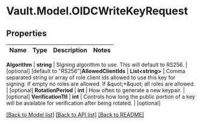 # Vault.Model.OIDCWriteKeyRequest

## Properties

Name | Type | Description | Notes
------------ | ------------- | ------------- | -------------

**Algorithm** | **string** | Signing algorithm to use. This will default to RS256. | [optional] [default to "RS256"]**AllowedClientIds** | **List&lt;string&gt;** | Comma separated string or array of role client ids allowed to use this key for signing. If empty no roles are allowed. If \&quot;*\&quot; all roles are allowed. | [optional] **RotationPeriod** | **int** | How often to generate a new keypair. | [optional] **VerificationTtl** | **int** | Controls how long the public portion of a key will be available for verification after being rotated. | [optional] 

[[Back to Model list]](../README.md#documentation-for-models) [[Back to API list]](../README.md#documentation-for-api-endpoints) [[Back to README]](../README.md)


